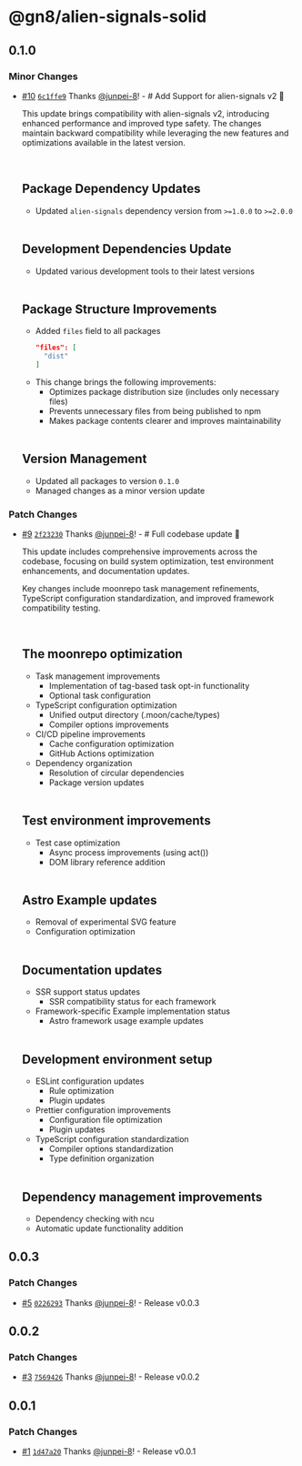 # @gn8/alien-signals-solid

## 0.1.0

### Minor Changes

- [#10](https://github.com/gn8-ai/universe-alien-signals/pull/10) [`6c1ffe9`](https://github.com/gn8-ai/universe-alien-signals/commit/6c1ffe941bf0e9f905da0b99f6bbca11fc19e7d1) Thanks [@junpei-8](https://github.com/junpei-8)! - # Add Support for alien-signals v2 🎉

  This update brings compatibility with alien-signals v2, introducing enhanced performance and improved type safety. The changes maintain backward compatibility while leveraging the new features and optimizations available in the latest version.

  <br />

  ## Package Dependency Updates
  - Updated `alien-signals` dependency version from `>=1.0.0` to `>=2.0.0`

  <br />

  ## Development Dependencies Update
  - Updated various development tools to their latest versions

  <br />

  ## Package Structure Improvements
  - Added `files` field to all packages
    ```json
    "files": [
      "dist"
    ]
    ```
  - This change brings the following improvements:
    - Optimizes package distribution size (includes only necessary files)
    - Prevents unnecessary files from being published to npm
    - Makes package contents clearer and improves maintainability

  <br />

  ## Version Management
  - Updated all packages to version `0.1.0`
  - Managed changes as a minor version update

### Patch Changes

- [#9](https://github.com/gn8-ai/universe-alien-signals/pull/9) [`2f23230`](https://github.com/gn8-ai/universe-alien-signals/commit/2f232307fd687489f507ca197894499c511574b7) Thanks [@junpei-8](https://github.com/junpei-8)! - # Full codebase update 🎉

  This update includes comprehensive improvements across the codebase, focusing on build system optimization, test environment enhancements, and documentation updates.

  Key changes include moonrepo task management refinements, TypeScript configuration standardization, and improved framework compatibility testing.

  <br />

  ## The moonrepo optimization
  - Task management improvements
    - Implementation of tag-based task opt-in functionality
    - Optional task configuration
  - TypeScript configuration optimization
    - Unified output directory (.moon/cache/types)
    - Compiler options improvements
  - CI/CD pipeline improvements
    - Cache configuration optimization
    - GitHub Actions optimization
  - Dependency organization
    - Resolution of circular dependencies
    - Package version updates

  <br />

  ## Test environment improvements
  - Test case optimization
    - Async process improvements (using act())
    - DOM library reference addition

  <br />

  ## Astro Example updates
  - Removal of experimental SVG feature
  - Configuration optimization

  <br />

  ## Documentation updates
  - SSR support status updates
    - SSR compatibility status for each framework
  - Framework-specific Example implementation status
    - Astro framework usage example updates

  <br />

  ## Development environment setup
  - ESLint configuration updates
    - Rule optimization
    - Plugin updates
  - Prettier configuration improvements
    - Configuration file optimization
    - Plugin updates
  - TypeScript configuration standardization
    - Compiler options standardization
    - Type definition organization

  <br />

  ## Dependency management improvements
  - Dependency checking with ncu
  - Automatic update functionality addition

## 0.0.3

### Patch Changes

- [#5](https://github.com/gn8-ai/universe-alien-signals/pull/5) [`0226293`](https://github.com/gn8-ai/universe-alien-signals/commit/0226293e43c44a42c2640ac06dabb1c4f2a156d7) Thanks [@junpei-8](https://github.com/junpei-8)! - Release v0.0.3

## 0.0.2

### Patch Changes

- [#3](https://github.com/gn8-ai/universe-alien-signals/pull/3) [`7569426`](https://github.com/gn8-ai/universe-alien-signals/commit/7569426247b321b7c76f7ec882929d3568d2a19a) Thanks [@junpei-8](https://github.com/junpei-8)! - Release v0.0.2

## 0.0.1

### Patch Changes

- [#1](https://github.com/gn8-ai/universe-alien-signals/pull/1) [`1d47a20`](https://github.com/gn8-ai/universe-alien-signals/commit/1d47a2021169d7a5e2660dc75d99fcd4fdbe7783) Thanks [@junpei-8](https://github.com/junpei-8)! - Release v0.0.1
